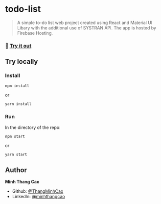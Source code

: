 # todo-list 

> A simple to-do list web project created using React and Material UI Libary with the additional use of SYSTRAN API. The app is hosted by Firebase Hosting.

### :link: [Try it out](https://todo-list-4bdd6.web.app/)

## Try locally

### Install

```sh
npm install
```
or 
```sh
yarn install
```

### Run

In the directory of the repo:
```sh
npm start
```
or
```sh
yarn start
```

## Author

**Minh Thang Cao**

* Github: [@ThangMinhCao](https://github.com/ThangMinhCao)
* LinkedIn: [@minhthangcao](https://linkedin.com/in/minhthangcao)
